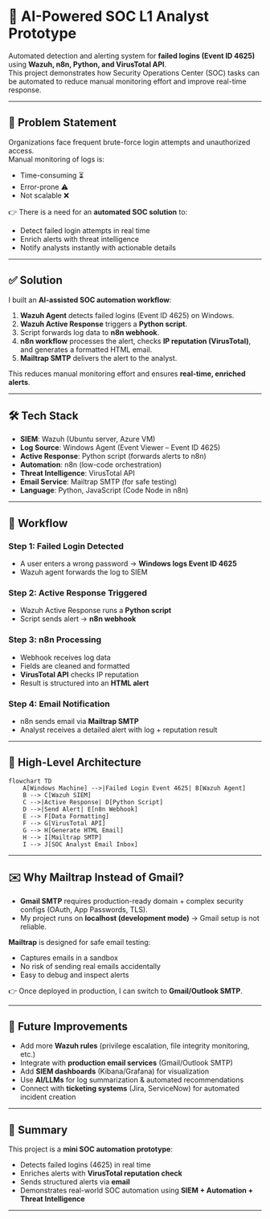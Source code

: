 # 🔐 AI-Powered SOC L1 Analyst Prototype  

Automated detection and alerting system for **failed logins (Event ID 4625)** using **Wazuh, n8n, Python, and VirusTotal API**.  
This project demonstrates how Security Operations Center (SOC) tasks can be automated to reduce manual monitoring effort and improve real-time response.  

---

## 🚨 Problem Statement  

Organizations face frequent brute-force login attempts and unauthorized access.  
Manual monitoring of logs is:  
- Time-consuming ⏳  
- Error-prone ⚠️  
- Not scalable ❌  

👉 There is a need for an **automated SOC solution** to:  
- Detect failed login attempts in real time  
- Enrich alerts with threat intelligence  
- Notify analysts instantly with actionable details  

---

## ✅ Solution  

I built an **AI-assisted SOC automation workflow**:  
1. **Wazuh Agent** detects failed logins (Event ID 4625) on Windows.  
2. **Wazuh Active Response** triggers a **Python script**.  
3. Script forwards log data to **n8n webhook**.  
4. **n8n workflow** processes the alert, checks **IP reputation (VirusTotal)**, and generates a formatted HTML email.  
5. **Mailtrap SMTP** delivers the alert to the analyst.  

This reduces manual monitoring effort and ensures **real-time, enriched alerts**.  

---

## 🛠️ Tech Stack  

- **SIEM**: Wazuh (Ubuntu server, Azure VM)  
- **Log Source**: Windows Agent (Event Viewer – Event ID 4625)  
- **Active Response**: Python script (forwards alerts to n8n)  
- **Automation**: n8n (low-code orchestration)  
- **Threat Intelligence**: VirusTotal API  
- **Email Service**: Mailtrap SMTP (for safe testing)  
- **Language**: Python, JavaScript (Code Node in n8n)  

---

## 🔄 Workflow  

### Step 1: Failed Login Detected  
- A user enters a wrong password → **Windows logs Event ID 4625**  
- Wazuh agent forwards the log to SIEM  

### Step 2: Active Response Triggered  
- Wazuh Active Response runs a **Python script**  
- Script sends alert → **n8n webhook**  

### Step 3: n8n Processing  
- Webhook receives log data  
- Fields are cleaned and formatted  
- **VirusTotal API** checks IP reputation  
- Result is structured into an **HTML alert**  

### Step 4: Email Notification  
- n8n sends email via **Mailtrap SMTP**  
- Analyst receives a detailed alert with log + reputation result  

---

## 📡 High-Level Architecture  

```mermaid
flowchart TD
    A[Windows Machine] -->|Failed Login Event 4625| B[Wazuh Agent]
    B --> C[Wazuh SIEM]
    C -->|Active Response| D[Python Script]
    D -->|Send Alert| E[n8n Webhook]
    E --> F[Data Formatting]
    F --> G[VirusTotal API]
    G --> H[Generate HTML Email]
    H --> I[Mailtrap SMTP]
    I --> J[SOC Analyst Email Inbox]

```


---

## ✉️ Why Mailtrap Instead of Gmail?  

- **Gmail SMTP** requires production-ready domain + complex security configs (OAuth, App Passwords, TLS).  
- My project runs on **localhost (development mode)** → Gmail setup is not reliable.  

**Mailtrap** is designed for safe email testing:  
- Captures emails in a sandbox  
- No risk of sending real emails accidentally  
- Easy to debug and inspect alerts  

👉 Once deployed in production, I can switch to **Gmail/Outlook SMTP**.  

---

## 🚀 Future Improvements  

- Add more **Wazuh rules** (privilege escalation, file integrity monitoring, etc.)  
- Integrate with **production email services** (Gmail/Outlook SMTP)  
- Add **SIEM dashboards** (Kibana/Grafana) for visualization  
- Use **AI/LLMs** for log summarization & automated recommendations  
- Connect with **ticketing systems** (Jira, ServiceNow) for automated incident creation  

---

## 📌 Summary  

This project is a **mini SOC automation prototype**:  
- Detects failed logins (4625) in real time  
- Enriches alerts with **VirusTotal reputation check**  
- Sends structured alerts via **email**  
- Demonstrates real-world SOC automation using **SIEM + Automation + Threat Intelligence**  

---





